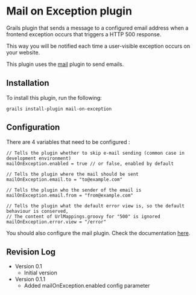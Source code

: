 Mail on Exception plugin
========================

Grails plugin that sends a message to a configured email address when a frontend exception occurs that triggers a HTTP 500 response.

This way you will be notified each time a user-visible exception occurs on your website.

This plugin uses the [mail][mail] plugin to send emails.

Installation
---

To install this plugin, run the following:

	grails install-plugin mail-on-exception

		
Configuration
---

There are 4 variables that need to be configured :
	
	// Tells the plugin whether to skip e-mail sending (common case in development environment)
	mailOnException.enabled = true // or false, enabled by default

	// Tells the plugin where the mail should be sent
	mailOnException.email.to = "to@example.com"
	
	// Tells the plugin who the sender of the email is
	mailOnException.email.from = "from@example.com"
	
	// Tells the plugin what the default error view is, so the default behaviour is conserved,
	// The content of UrlMappings.groovy for "500" is ignored
	mailOnException.error.view = "/error"

You should also configure the mail plugin. Check the documentation [here][mail].

Revision Log
---

- Version 0.1
	- Initial version
- Version 0.1.1
	- Added mailOnException.enabled config parameter

[mail]: http://grails.org/plugin/mail
